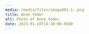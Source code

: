 ```yaml
---
media: /media/files/image001-1-.png
title: Anne Yoder
alt: Photo of Anne Yoder
date: 2023-01-20T14:30:00-0500
---
```


